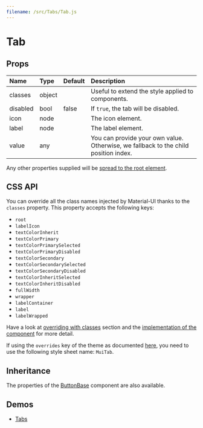 ```yaml
---
filename: /src/Tabs/Tab.js
---
```


<!--- This documentation is automatically generated, do not try to edit it. -->

# Tab



## Props

| Name | Type | Default | Description |
|:-----|:-----|:--------|:------------|
| <span class="prop-name">classes</span> | <span class="prop-type">object |  | Useful to extend the style applied to components. |
| <span class="prop-name">disabled</span> | <span class="prop-type">bool | <span class="prop-default">false</span> | If `true`, the tab will be disabled. |
| <span class="prop-name">icon</span> | <span class="prop-type">node |  | The icon element. |
| <span class="prop-name">label</span> | <span class="prop-type">node |  | The label element. |
| <span class="prop-name">value</span> | <span class="prop-type">any |  | You can provide your own value. Otherwise, we fallback to the child position index. |

Any other properties supplied will be [spread to the root element](/guides/api#spread).

## CSS API

You can override all the class names injected by Material-UI thanks to the `classes` property.
This property accepts the following keys:
- `root`
- `labelIcon`
- `textColorInherit`
- `textColorPrimary`
- `textColorPrimarySelected`
- `textColorPrimaryDisabled`
- `textColorSecondary`
- `textColorSecondarySelected`
- `textColorSecondaryDisabled`
- `textColorInheritSelected`
- `textColorInheritDisabled`
- `fullWidth`
- `wrapper`
- `labelContainer`
- `label`
- `labelWrapped`

Have a look at [overriding with classes](/customization/overrides#overriding-with-classes) section
and the [implementation of the component](https://github.com/mui-org/material-ui/tree/v1-beta/src/Tabs/Tab.js)
for more detail.

If using the `overrides` key of the theme as documented
[here](/customization/themes#customizing-all-instances-of-a-component-type),
you need to use the following style sheet name: `MuiTab`.

## Inheritance

The properties of the [ButtonBase](/api/button-base) component are also available.

## Demos

- [Tabs](/demos/tabs)

